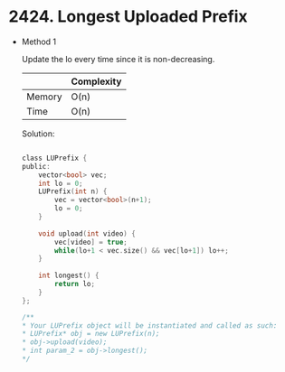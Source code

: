 # 2424. Longest Uploaded Prefix
- Method 1

    Update the lo every time since it is non-decreasing.

    | |   Complexity  |
    | ----------- | ----------- | 
    |  Memory     | O(n) | 
    |      Time       |  O(n) | 


    Solution:

    ``` h

    class LUPrefix {
    public:
        vector<bool> vec;
        int lo = 0;
        LUPrefix(int n) {
            vec = vector<bool>(n+1);
            lo = 0;
        }
        
        void upload(int video) {
            vec[video] = true;
            while(lo+1 < vec.size() && vec[lo+1]) lo++;
        }
        
        int longest() {
            return lo;
        }
    };

    /**
    * Your LUPrefix object will be instantiated and called as such:
    * LUPrefix* obj = new LUPrefix(n);
    * obj->upload(video);
    * int param_2 = obj->longest();
    */

    ```

<!-- - Method 2

    This is another method.

    | |   Complexity  |
    | ----------- | ----------- | 
    |  Memory     | O(n) | 
    |      Time       |  O(n) | 


    Solution:

    ``` h



    ```

- Additional Knowledge:
       
    Here are some additional knowledge.



<br> -->